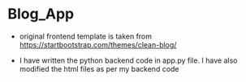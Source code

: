 # Blog_App

- original frontend template is taken from https://startbootstrap.com/themes/clean-blog/

- I have written the python backend code in app.py file. I have also modified the html files as per my backend code
